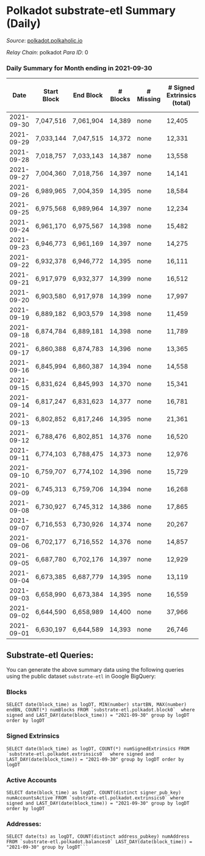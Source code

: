 # Polkadot substrate-etl Summary (Daily)

_Source_: [polkadot.polkaholic.io](https://polkadot.polkaholic.io)

*Relay Chain*: polkadot
*Para ID*: 0



### Daily Summary for Month ending in 2021-09-30


| Date | Start Block | End Block | # Blocks | # Missing | # Signed Extrinsics (total) | # Active Accounts | # Addresses with Balances | # Events | # Transfers | # XCM Transfers In | # XCM Transfers Out |
| ---- | ----------- | --------- | -------- | --------- | --------------------------- | ----------------- | ------------------------- | -------- | ----------- | ------------------ | ------------------- |
| 2021-09-30 | 7,047,516 | 7,061,904 | 14,389 | none | 12,405 | 5,195 | 515,456 | 107,949 | 11,531 ($186,525,075) |   |   |
| 2021-09-29 | 7,033,144 | 7,047,515 | 14,372 | none | 12,331 | 5,571 |  | 106,824 | 12,056 ($258,717,064) |   |   |
| 2021-09-28 | 7,018,757 | 7,033,143 | 14,387 | none | 13,558 | 5,769 |  | 120,192 | 13,046 ($239,948,602) |   |   |
| 2021-09-27 | 7,004,360 | 7,018,756 | 14,397 | none | 14,141 | 5,976 |  | 122,394 | 13,954 ($302,433,721) |   |   |
| 2021-09-26 | 6,989,965 | 7,004,359 | 14,395 | none | 18,584 | 8,953 |  | 137,668 | 18,789 ($313,130,896) |   |   |
| 2021-09-25 | 6,975,568 | 6,989,964 | 14,397 | none | 12,234 | 5,446 |  | 105,423 | 12,173 ($220,301,263) |   |   |
| 2021-09-24 | 6,961,170 | 6,975,567 | 14,398 | none | 15,482 | 6,576 |  | 123,439 | 16,279 ($401,355,471) |   |   |
| 2021-09-23 | 6,946,773 | 6,961,169 | 14,397 | none | 14,275 | 6,547 |  | 118,369 | 14,658 ($495,772,130) |   |   |
| 2021-09-22 | 6,932,378 | 6,946,772 | 14,395 | none | 16,111 | 6,883 |  | 129,624 | 16,914 ($396,339,522) |   |   |
| 2021-09-21 | 6,917,979 | 6,932,377 | 14,399 | none | 16,512 | 7,182 |  | 131,568 | 17,067 ($614,417,063) |   |   |
| 2021-09-20 | 6,903,580 | 6,917,978 | 14,399 | none | 17,997 | 7,766 |  | 145,996 | 19,016 ($443,438,073) |   |   |
| 2021-09-19 | 6,889,182 | 6,903,579 | 14,398 | none | 11,459 | 5,304 |  | 100,777 | 11,101 ($198,835,952) |   |   |
| 2021-09-18 | 6,874,784 | 6,889,181 | 14,398 | none | 11,789 | 5,565 |  | 101,407 | 11,367 ($192,228,816) |   |   |
| 2021-09-17 | 6,860,388 | 6,874,783 | 14,396 | none | 13,365 | 6,012 |  | 114,044 | 13,331 ($302,415,665) |   |   |
| 2021-09-16 | 6,845,994 | 6,860,387 | 14,394 | none | 14,558 | 6,821 |  | 120,772 | 14,921 ($330,849,552) |   |   |
| 2021-09-15 | 6,831,624 | 6,845,993 | 14,370 | none | 15,341 | 7,021 |  | 125,452 | 15,410 ($302,198,741) |   |   |
| 2021-09-14 | 6,817,247 | 6,831,623 | 14,377 | none | 16,781 | 7,751 |  | 131,216 | 16,667 ($471,592,781) |   |   |
| 2021-09-13 | 6,802,852 | 6,817,246 | 14,395 | none | 21,361 | 9,984 |  | 162,382 | 21,556 ($537,007,696) |   |   |
| 2021-09-12 | 6,788,476 | 6,802,851 | 14,376 | none | 16,520 | 7,383 |  | 131,034 | 16,533 ($375,582,021) |   |   |
| 2021-09-11 | 6,774,103 | 6,788,475 | 14,373 | none | 12,976 | 5,701 |  | 108,047 | 12,912 ($216,852,517) |   |   |
| 2021-09-10 | 6,759,707 | 6,774,102 | 14,396 | none | 15,729 | 6,960 |  | 126,024 | 15,814 ($341,407,109) |   |   |
| 2021-09-09 | 6,745,313 | 6,759,706 | 14,394 | none | 16,268 | 7,338 |  | 132,121 | 16,864 ($453,177,159) |   |   |
| 2021-09-08 | 6,730,927 | 6,745,312 | 14,386 | none | 17,865 | 8,110 |  | 139,444 | 18,795 ($336,746,856) |   |   |
| 2021-09-07 | 6,716,553 | 6,730,926 | 14,374 | none | 20,267 |  |  | 161,452 | 21,629 ($701,074,272) |   |   |
| 2021-09-06 | 6,702,177 | 6,716,552 | 14,376 | none | 14,857 | 7,130 |  | 117,798 | 14,914 ($286,591,327) |   |   |
| 2021-09-05 | 6,687,780 | 6,702,176 | 14,397 | none | 12,929 | 6,265 |  | 107,181 | 12,760 ($178,693,812) |   |   |
| 2021-09-04 | 6,673,385 | 6,687,779 | 14,395 | none | 13,119 |  |  | 107,512 | 12,867 ($162,289,496) |   |   |
| 2021-09-03 | 6,658,990 | 6,673,384 | 14,395 | none | 16,559 |  |  | 154,805 | 30,661 ($287,770,692) |   |   |
| 2021-09-02 | 6,644,590 | 6,658,989 | 14,400 | none | 37,966 |  |  | 261,306 | 42,069 ($350,828,757) |   |   |
| 2021-09-01 | 6,630,197 | 6,644,589 | 14,393 | none | 26,746 |  |  | 170,189 | 23,704 ($625,151,813) |   |   |

## Substrate-etl Queries:
You can generate the above summary data using the following queries using the public dataset `substrate-etl` in Google BigQuery:


### Blocks
```
SELECT date(block_time) as logDT, MIN(number) startBN, MAX(number) endBN, COUNT(*) numBlocks FROM `substrate-etl.polkadot.block0`  where signed and LAST_DAY(date(block_time)) = "2021-09-30" group by logDT order by logDT
```


### Signed Extrinsics
```
SELECT date(block_time) as logDT, COUNT(*) numSignedExtrinsics FROM `substrate-etl.polkadot.extrinsics0`  where signed and LAST_DAY(date(block_time)) = "2021-09-30" group by logDT order by logDT
```


### Active Accounts
```
SELECT date(block_time) as logDT, COUNT(distinct signer_pub_key) numAccountsActive FROM `substrate-etl.polkadot.extrinsics0` where signed and LAST_DAY(date(block_time)) = "2021-09-30" group by logDT order by logDT
```


### Addresses:
```
SELECT date(ts) as logDT, COUNT(distinct address_pubkey) numAddress FROM `substrate-etl.polkadot.balances0` LAST_DAY(date(block_time)) = "2021-09-30" group by logDT```


